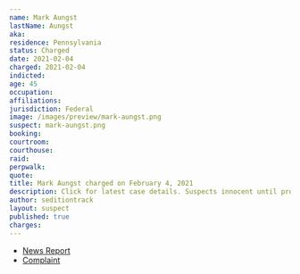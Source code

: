 ```yaml
---
name: Mark Aungst
lastName: Aungst
aka:
residence: Pennsylvania
status: Charged
date: 2021-02-04
charged: 2021-02-04
indicted:
age: 45
occupation:
affiliations:
jurisdiction: Federal
image: /images/preview/mark-aungst.png
suspect: mark-aungst.png
booking:
courtroom:
courthouse:
raid:
perpwalk:
quote:
title: Mark Aungst charged on February 4, 2021
description: Click for latest case details. Suspects innocent until proven guilty.
author: seditiontrack
layout: suspect
published: true
charges:
---
```

- [News Report](https://www.pennlive.com/news/2021/02/lycoming-county-man-woman-charged-with-breaking-into-the-us-capitol-during-riot.html)
- [Complaint](https://extremism.gwu.edu/sites/g/files/zaxdzs2191/f/Mark%20Aungst%20and%20Tammy%20Bronsburg%20Criminal%20Complaint.pdf)
